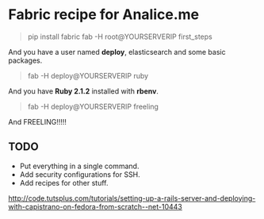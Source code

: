 # Fabric recipe for Analice.me

> pip install fabric
> fab -H root@YOURSERVERIP first_steps

And you have a user named **deploy**, elasticsearch and some basic packages.

> fab -H deploy@YOURSERVERIP ruby

And you have **Ruby 2.1.2** installed with **rbenv**.

> fab -H deploy@YOURSERVERIP freeling

And FREELING!!!!!

## TODO

* Put everything in a single command.
* Add security configurations for SSH.
* Add recipes for other stuff.

http://code.tutsplus.com/tutorials/setting-up-a-rails-server-and-deploying-with-capistrano-on-fedora-from-scratch--net-10443